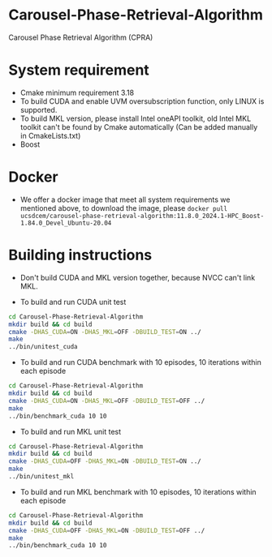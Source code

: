 # Carousel-Phase-Retrieval-Algorithm
Carousel Phase Retrieval Algorithm (CPRA)

# System requirement
- Cmake minimum requirement 3.18
- To build CUDA and enable UVM oversubscription function, only LINUX is supported.
- To build MKL version, please install Intel oneAPI toolkit, old Intel MKL toolkit can't be found by Cmake automatically (Can be added manually in CmakeLists.txt)
- Boost

# Docker
- We offer a docker image that meet all system requirements we mentioned above, to download the image, please `docker pull ucsdcem/carousel-phase-retrieval-algorithm:11.8.0_2024.1-HPC_Boost-1.84.0_Devel_Ubuntu-20.04`

# Building instructions
- Don't build CUDA and MKL version together, because NVCC can't link MKL.

- To build and run CUDA unit test

```bash
cd Carousel-Phase-Retrieval-Algorithm
mkdir build && cd build
cmake -DHAS_CUDA=ON -DHAS_MKL=OFF -DBUILD_TEST=ON ../
make
../bin/unitest_cuda
```

- To build and run CUDA benchmark with 10 episodes, 10 iterations within each episode

```bash
cd Carousel-Phase-Retrieval-Algorithm
mkdir build && cd build
cmake -DHAS_CUDA=ON -DHAS_MKL=OFF -DBUILD_TEST=OFF ../
make
../bin/benchmark_cuda 10 10
```

- To build and run MKL unit test

```bash
cd Carousel-Phase-Retrieval-Algorithm
mkdir build && cd build
cmake -DHAS_CUDA=OFF -DHAS_MKL=ON -DBUILD_TEST=ON ../
make
../bin/unitest_mkl
```

- To build and run MKL benchmark with 10 episodes, 10 iterations within each episode

```bash
cd Carousel-Phase-Retrieval-Algorithm
mkdir build && cd build
cmake -DHAS_CUDA=OFF -DHAS_MKL=ON -DBUILD_TEST=OFF ../
make
../bin/benchmark_cuda 10 10
```

